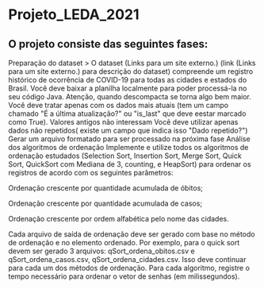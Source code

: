 # Projeto_LEDA_2021

## O projeto consiste das seguintes fases:

  Preparação do dataset > O dataset (Links para um site externo.) (link (Links para um site externo.) para descrição do dataset) compreende um registro histórico de ocorrência de COVID-19 para todas as cidades e estados do Brasil.
  Você deve baixar a planilha localmente para poder processá-la no seu código Java. Atenção, quando descompacta se torna algo bem maior.
  Você deve tratar apenas com os dados mais atuais (tem um campo chamado "É a última atualização?" ou "is_last" que deve eestar marcado como True). Valores antigos não interessam
  Você deve utilizar apenas dados não repetidos( existe um campo que indica isso "Dado repetido?")
  Gerar um arquivo formatado para ser processado na próxima fase
  Análise dos algoritmos de ordenação
  Implemente e utilize todos os algoritmos de ordenação estudados (Selection Sort, Insertion Sort, Merge Sort, Quick Sort, QuickSort com Mediana de 3, counting, e HeapSort) para ordenar os registros de acordo com os seguintes parâmetros:
  
  Ordenação crescente por quantidade acumulada de óbitos;
  
  Ordenação crescente por quantidade acumulada de casos;
  
  Ordenação crescente por ordem alfabética pelo nome das cidades.
  
  Cada arquivo de saída de ordenação deve ser gerado com base no método de ordenação e no elemento ordenado. Por exemplo, para o quick sort devem ser gerado 3 arquivos: qSort_ordena_obitos.csv e qSort_ordena_casos.csv, qSort_ordena_cidades.csv. Isso deve continuar para cada um dos métodos de ordenação.
Para cada algoritmo, registre o tempo necessário para ordenar o vetor de senhas (em milissegundos).

